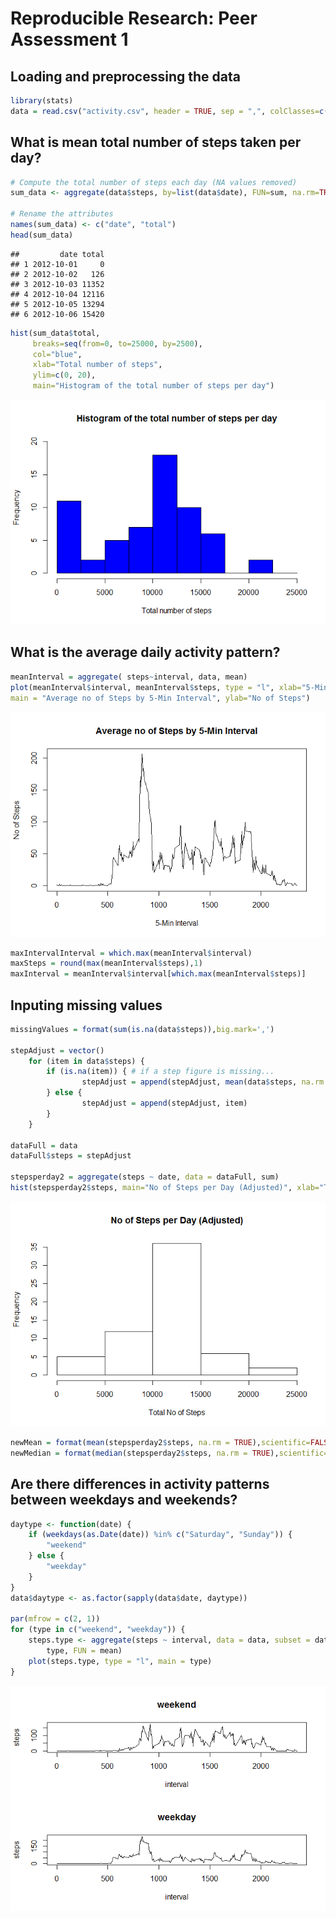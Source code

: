 # Reproducible Research: Peer Assessment 1

## Loading and preprocessing the data

```r
library(stats)
data = read.csv("activity.csv", header = TRUE, sep = ",", colClasses=c("numeric", "character", "numeric"))
```

## What is mean total number of steps taken per day?

```r
# Compute the total number of steps each day (NA values removed)
sum_data <- aggregate(data$steps, by=list(data$date), FUN=sum, na.rm=TRUE)

# Rename the attributes
names(sum_data) <- c("date", "total")
head(sum_data)
```

```
##         date total
## 1 2012-10-01     0
## 2 2012-10-02   126
## 3 2012-10-03 11352
## 4 2012-10-04 12116
## 5 2012-10-05 13294
## 6 2012-10-06 15420
```

```r
hist(sum_data$total, 
     breaks=seq(from=0, to=25000, by=2500),
     col="blue", 
     xlab="Total number of steps", 
     ylim=c(0, 20), 
     main="Histogram of the total number of steps per day")
```

![](PA1_template_files/figure-html/unnamed-chunk-2-1.png)<!-- -->


## What is the average daily activity pattern?

```r
meanInterval = aggregate( steps~interval, data, mean)
plot(meanInterval$interval, meanInterval$steps, type = "l", xlab="5-Min Interval",
main = "Average no of Steps by 5-Min Interval", ylab="No of Steps")
```

![](PA1_template_files/figure-html/unnamed-chunk-3-1.png)<!-- -->

```r
maxIntervalInterval = which.max(meanInterval$interval)
maxSteps = round(max(meanInterval$steps),1)
maxInterval = meanInterval$interval[which.max(meanInterval$steps)] 
```
## Inputing missing values

```r
missingValues = format(sum(is.na(data$steps)),big.mark=',') 

stepAdjust = vector()
	for (item in data$steps) {
        if (is.na(item)) { # if a step figure is missing...
                stepAdjust = append(stepAdjust, mean(data$steps, na.rm = TRUE)) # return the mean 
        } else {
                stepAdjust = append(stepAdjust, item)
        }        
	}

dataFull = data
dataFull$steps = stepAdjust

stepsperday2 = aggregate(steps ~ date, data = dataFull, sum)
hist(stepsperday2$steps, main="No of Steps per Day (Adjusted)", xlab="Total No of Steps")
```

![](PA1_template_files/figure-html/unnamed-chunk-4-1.png)<!-- -->

```r
newMean = format(mean(stepsperday2$steps, na.rm = TRUE),scientific=FALSE, big.mark=',') 
newMedian = format(median(stepsperday2$steps, na.rm = TRUE),scientific=FALSE, big.mark=',')
```
## Are there differences in activity patterns between weekdays and weekends?

```r
daytype <- function(date) {
    if (weekdays(as.Date(date)) %in% c("Saturday", "Sunday")) {
        "weekend"
    } else {
        "weekday"
    }
}
data$daytype <- as.factor(sapply(data$date, daytype))

par(mfrow = c(2, 1))
for (type in c("weekend", "weekday")) {
    steps.type <- aggregate(steps ~ interval, data = data, subset = data$daytype == 
        type, FUN = mean)
    plot(steps.type, type = "l", main = type)
}
```

![](PA1_template_files/figure-html/unnamed-chunk-5-1.png)<!-- -->
